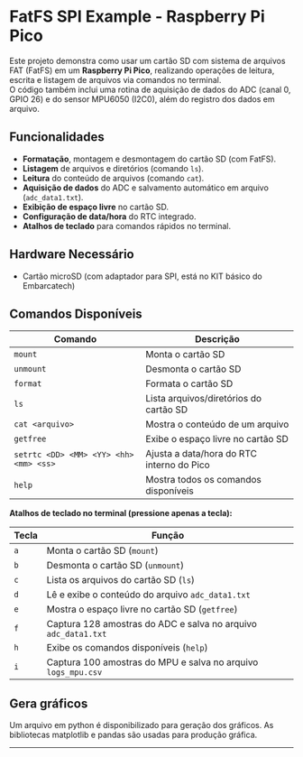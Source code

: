 # FatFS SPI Example - Raspberry Pi Pico

Este projeto demonstra como usar um cartão SD com sistema de arquivos FAT (FatFS) em um **Raspberry Pi Pico**, realizando operações de leitura, escrita e listagem de arquivos via comandos no terminal.  
O código também inclui uma rotina de aquisição de dados do ADC (canal 0, GPIO 26) e do sensor MPU6050 (I2C0), além do registro dos dados em arquivo.

## Funcionalidades

- **Formatação**, montagem e desmontagem do cartão SD (com FatFS).
- **Listagem** de arquivos e diretórios (comando `ls`).
- **Leitura** do conteúdo de arquivos (comando `cat`).
- **Aquisição de dados** do ADC e salvamento automático em arquivo (`adc_data1.txt`).
- **Exibição de espaço livre** no cartão SD.
- **Configuração de data/hora** do RTC integrado.
- **Atalhos de teclado** para comandos rápidos no terminal.

## Hardware Necessário

- Cartão microSD (com adaptador para SPI, está no KIT básico do Embarcatech)

## Comandos Disponíveis



| Comando                               | Descrição                                              | 
|---------------------------------------|--------------------------------------------------------|
| `mount`                               | Monta o cartão SD                                      | 
| `unmount`                             | Desmonta o cartão SD                                   | 
| `format`                              | Formata o cartão SD                                    | 
| `ls`                                  | Lista arquivos/diretórios do cartão SD                 |
| `cat <arquivo>`                       | Mostra o conteúdo de um arquivo                        | 
| `getfree`                             | Exibe o espaço livre no cartão SD                      |
| `setrtc <DD> <MM> <YY> <hh> <mm> <ss>`| Ajusta a data/hora do RTC interno do Pico              |
| `help`                                | Mostra todos os comandos disponíveis                   |

**Atalhos de teclado no terminal (pressione apenas a tecla):**

| Tecla  | Função                                                           |
|--------|------------------------------------------------------------------|
| `a`    | Monta o cartão SD (`mount`)                                      |
| `b`    | Desmonta o cartão SD (`unmount`)                                 |
| `c`    | Lista os arquivos do cartão SD (`ls`)                            |
| `d`    | Lê e exibe o conteúdo do arquivo `adc_data1.txt`                 |
| `e`    | Mostra o espaço livre no cartão SD (`getfree`)                   |
| `f`    | Captura 128 amostras do ADC e salva no arquivo `adc_data1.txt`   |
| `h`    | Exibe os comandos disponíveis (`help`)                           |
| `i`    | Captura 100 amostras do MPU e salva no arquivo `logs_mpu.csv`    |


## Gera gráficos

Um arquivo em python é disponibilizado para geração dos gráficos. 
As bibliotecas matplotlib e pandas são usadas para produção gráfica.


---
